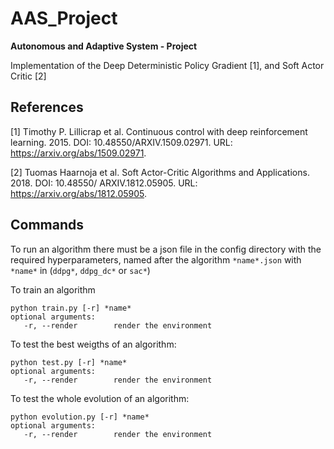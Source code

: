 # AAS_Project
 **Autonomous and Adaptive System - Project**

 Implementation of the Deep Deterministic Policy Gradient [1], and Soft Actor Critic [2]

## References

[1] Timothy P. Lillicrap et al. Continuous control with deep reinforcement learning. 2015. DOI:
10.48550/ARXIV.1509.02971. URL: https://arxiv.org/abs/1509.02971.

[2] Tuomas Haarnoja et al. Soft Actor-Critic Algorithms and Applications. 2018. DOI: 10.48550/
ARXIV.1812.05905. URL: https://arxiv.org/abs/1812.05905.

## Commands

To run an algorithm there must be a json file in the config directory with the required hyperparameters, named after the algorithm `*name*.json` with `*name*` in (`ddpg*`, `ddpg_dc*` or `sac*`)
 
To train an algorithm

```
python train.py [-r] *name*
optional arguments:
   -r, --render        render the environment
```

To test the best weigths of an algorithm:
```
python test.py [-r] *name*
optional arguments:
   -r, --render        render the environment
```

To test the whole evolution of an algorithm:
```
python evolution.py [-r] *name*
optional arguments:
   -r, --render        render the environment
```